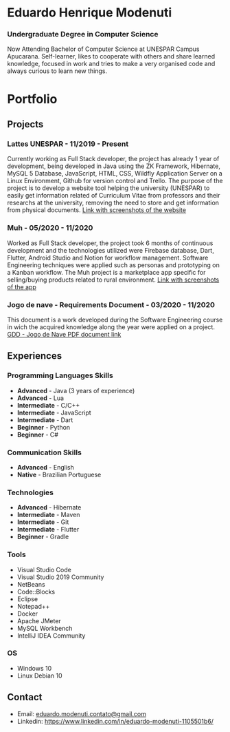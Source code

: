 # Eduardo Henrique Modenuti
### Undergraduate Degree in Computer Science

Now Attending Bachelor of Computer Science at UNESPAR Campus Apucarana. Self-learner, likes to cooperate with others and share learned knowledge, focused in work and tries to make a very organised code and always curious to learn new things.

# Portfolio

## Projects

### Lattes UNESPAR - 11/2019 - Present

Currently working as Full Stack developer, the project has already 1 year of development, being developed in Java using the ZK Framework, Hibernate, MySQL 5 Database, JavaScript, HTML, CSS, Wildfly Application Server on a Linux Environment, Github for version control and Trello. The purpose of the project is to develop a website tool helping the university (UNESPAR) to easily get information related of Curriculum Vitae from professors and their researchs at the university, removing the need to store and get information from physical documents. [Link with screenshots of the website](https://imgur.com/a/DWHSAHm)

### Muh - 05/2020 - 11/2020

Worked as Full Stack developer, the project took 6 months of continuous development and the technologies utilized were Firebase database, Dart, Flutter, Android Studio and Notion for workflow management. Software Engineering techniques were applied such as personas and prototyping on a Kanban workflow. The Muh project is a marketplace app specific for selling/buying products related to rural environment. [Link with screenshots of the app](https://keduastronauta.imgur.com/a/8fgYaM3)

### Jogo de nave - Requirements Document - 03/2020 - 11/2020

This document is a work developed during the Software Engineering course in wich the acquired knowledge along the year were applied on a project. [GDD - Jogo de Nave PDF document link](https://drive.google.com/file/d/1qgpKddvLzirNIjAuZ0RCxGXLRnoRSRuu/view?usp=sharing)

## Experiences

### Programming Languages Skills

* **Advanced** - Java (3 years of experience)
* **Advanced** - Lua
* **Intermediate** - C/C++
* **Intermediate** - JavaScript
* **Intermediate** - Dart
* **Beginner** - Python
* **Beginner** - C#

### Communication Skills

* **Advanced** - English
* **Native** - Brazilian Portuguese

### Technologies

* **Advanced** - Hibernate
* **Intermediate** - Maven
* **Intermediate** - Git
* **Intermediate** - Flutter
* **Beginner** - Gradle

### Tools

* Visual Studio Code
* Visual Studio 2019 Community
* NetBeans
* Code::Blocks
* Eclipse
* Notepad++
* Docker
* Apache JMeter
* MySQL Workbench
* IntelliJ IDEA Community

### OS

* Windows 10
* Linux Debian 10

## Contact

* Email: eduardo.modenuti.contato@gmail.com
* Linkedin: https://www.linkedin.com/in/eduardo-modenuti-1105501b6/
